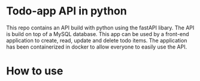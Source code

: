 # Todo-app API in python

This repo contains an API build with python using the fastAPI libary.
The API is build on top of a MySQL database. This app can be used by a front-end
application to create, read, update and delete todo items. The application has been 
containerized in docker to allow everyone to easily use the API. 

# How to use

